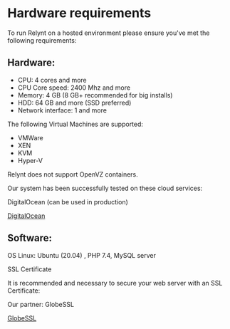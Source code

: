 Hardware requirements
=====================

To run Relynt on a hosted environment please ensure you've met the following requirements:

## Hardware:

* CPU: 4 cores and more
* CPU Core speed: 2400 Mhz and more
* Memory: 4 GB (8 GB+ recommended for big installs)
* HDD: 64 GB and more (SSD preferred)
* Network interface: 1 and more

The following Virtual Machines are supported:
*  VMWare
*  XEN
*  KVM
*  Hyper-V

Relynt does not support OpenVZ containers.

Our system has been successfully tested on these cloud services:

DigitalOcean (can be used in production)

[DigitalOcean](https://splynx.com/digitalocean/)


## Software:

OS Linux: Ubuntu (20.04) , PHP 7.4, MySQL server

SSL Certificate

It is recommended and necessary to secure your web server with an SSL Certificate:

Our partner: GlobeSSL

[GlobeSSL](https://splynx.com/ssl_cert/)
